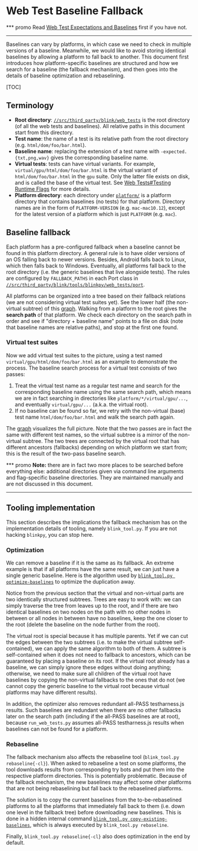 # Web Test Baseline Fallback


*** promo
Read [Web Test Expectations and Baselines](web_test_expectations.md) first
if you have not.
***

Baselines can vary by platforms, in which case we need to check in multiple
versions of a baseline. Meanwhile, we would like to avoid storing identical
baselines by allowing a platform to fall back to another. This document first
introduces how platform-specific baselines are structured and how we search for
a baseline (the fallback mechanism), and then goes into the details of baseline
optimization and rebaselining.

[TOC]

## Terminology

* **Root directory**:
    [`//src/third_party/blink/web_tests`](../../third_party/blink/web_tests)
    is the root directory (of all the web tests and baselines). All relative
    paths in this document start from this directory.
* **Test name**: the name of a test is its relative path from the root
    directory (e.g. `html/dom/foo/bar.html`).
* **Baseline name**: replacing the extension of a test name with
    `-expected.{txt,png,wav}` gives the corresponding baseline name.
* **Virtual tests**: tests can have virtual variants. For example,
    `virtual/gpu/html/dom/foo/bar.html` is the virtual variant of
    `html/dom/foo/bar.html` in the `gpu` suite. Only the latter file exists on
    disk, and is called the base of the virtual test. See
    [Web Tests#Testing Runtime Flags](web_tests.md#testing-runtime-flags)
    for more details.
* **Platform directory**: each directory under
    [`platform/`](../../third_party/blink/web_tests/platform) is a platform
    directory that contains baselines (no tests) for that platform. Directory
    names are in the form of `PLATFORM-VERSION` (e.g. `mac-mac10.12`), except
    for the latest version of a platform which is just `PLATFORM` (e.g. `mac`).

## Baseline fallback

Each platform has a pre-configured fallback when a baseline cannot be found in
this platform directory. A general rule is to have older versions of an OS
falling back to newer versions. Besides, Android falls back to Linux, which then
falls back to Windows. Eventually, all platforms fall back to the root directory
(i.e. the generic baselines that live alongside tests). The rules are configured
by `FALLBACK_PATHS` in each Port class in
[`//src/third_party/blink/tools/blinkpy/web_tests/port`](../../third_party/blink/tools/blinkpy/web_tests/port).

All platforms can be organized into a tree based on their fallback relations (we
are not considering virtual test suites yet). See the lower half (the
non-virtual subtree) of this
[graph](https://docs.google.com/drawings/d/13l3IUlSE99RoKjDwEWuY1O77simAhhF6Wi0fZdkSaMA/).
Walking from a platform to the root gives the **search path** of that platform.
We check each directory on the search path in order and see if "directory +
baseline name" points to a file on disk (note that baseline names are relative
paths), and stop at the first one found.

### Virtual test suites

Now we add virtual test suites to the picture, using a test named
`virtual/gpu/html/dom/foo/bar.html` as an example to demonstrate the process.
The baseline search process for a virtual test consists of two passes:

1. Treat the virtual test name as a regular test name and search for the
   corresponding baseline name using the same search path, which means we are in
   fact searching in directories like `platform/*/virtual/gpu/...`, and
   eventually `virtual/gpu/...` (a.k.a. the virtual root).
2. If no baseline can be found so far, we retry with the non-virtual (base) test
   name `html/dom/foo/bar.html` and walk the search path again.

The [graph](https://docs.google.com/drawings/d/13l3IUlSE99RoKjDwEWuY1O77simAhhF6Wi0fZdkSaMA/)
visualizes the full picture. Note that the two passes are in fact the same with
different test names, so the virtual subtree is a mirror of the non-virtual
subtree. The two trees are connected by the virtual root that has different
ancestors (fallbacks) depending on which platform we start from; this is the
result of the two-pass baseline search.

*** promo
__Note:__ there are in fact two more places to be searched before everything
else: additional directories given via command line arguments and flag-specific
baseline directories. They are maintained manually and are not discussed in this
document.
***

## Tooling implementation

This section describes the implications the fallback mechanism has on the
implementation details of tooling, namely `blink_tool.py`. If you are not
hacking `blinkpy`, you can stop here.

### Optimization

We can remove a baseline if it is the same as its fallback. An extreme example
is that if all platforms have the same result, we can just have a single generic
baseline. Here is the algorithm used by
[`blink_tool.py optimize-baselines`](../../third_party/blink/tools/blinkpy/common/checkout/baseline_optimizer.py)
to optimize the duplication away.

Notice from the previous section that the virtual and non-virtual parts are two
identically structured subtrees. Trees are easy to work with: we can simply
traverse the tree from leaves up to the root, and if there are two identical
baselines on two nodes on the path with no other nodes in between or all nodes
in between have no baselines, keep the one closer to the root (delete the
baseline on the node further from the root).

The virtual root is special because it has multiple parents. Yet if we can cut
the edges between the two subtrees (i.e. to make the virtual subtree
self-contained), we can apply the same algorithm to both of them. A subtree is
self-contained when it does not need to fallback to ancestors, which can be
guaranteed by placing a baseline on its root. If the virtual root already has a
baseline, we can simply ignore these edges without doing anything; otherwise, we
need to make sure all children of the virtual root have baselines by copying
the non-virtual fallbacks to the ones that do not (we cannot copy the generic
baseline to the virtual root because virtual platforms may have different
results).

In addition, the optimizer also removes redundant all-PASS testharness.js
results. Such baselines are redundant when there are no other fallbacks later
on the search path (including if the all-PASS baselines are at root), because
`run_web_tests.py` assumes all-PASS testharness.js results when baselines can
not be found for a platform.

### Rebaseline

The fallback mechanism also affects the rebaseline tool (`blink_tool.py
rebaseline{-cl}`). When asked to rebaseline a test on some platforms, the tool
downloads results from corresponding try bots and put them into the respective
platform directories. This is potentially problematic. Because of the fallback
mechanism, the new baselines may affect some other platforms that are not being
rebaselining but fall back to the rebaselined platforms.

The solution is to copy the current baselines from the to-be-rebaselined
platforms to all the platforms that immediately fall back to them (i.e. down one
level in the fallback tree) before downloading new baselines. This is done in a
hidden internal command
[`blink_tool.py copy-existing-baselines`](../../third_party/blink/tools/blinkpy/tool/commands/copy_existing_baselines.py),
which is always executed by `blink_tool.py rebaseline`.

Finally, `blink_tool.py rebaseline{-cl}` also does optimization in the end by
default.
